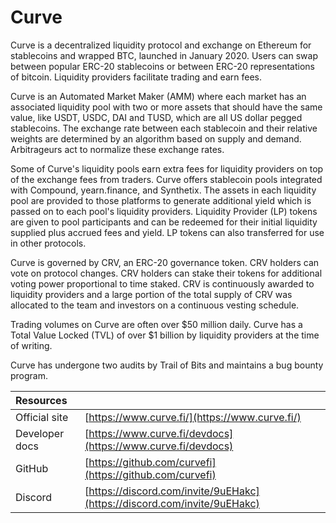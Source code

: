 # Curve

Curve is a decentralized liquidity protocol and exchange on Ethereum for stablecoins and wrapped BTC, launched in January 2020. Users can swap between popular ERC-20 stablecoins or between ERC-20 representations of bitcoin. Liquidity providers facilitate trading and earn fees.

Curve is an Automated Market Maker \(AMM\) where each market has an associated liquidity pool with two or more assets that should have the same value, like USDT, USDC, DAI and TUSD, which are all US dollar pegged stablecoins. The exchange rate between each stablecoin and their relative weights are determined by an algorithm based on supply and demand. Arbitrageurs act to normalize these exchange rates.

Some of Curve's liquidity pools earn extra fees for liquidity providers on top of the exchange fees from traders. Curve offers stablecoin pools integrated with Compound, yearn.finance, and Synthetix. The assets in each liquidity pool are provided to those platforms to generate additional yield which is passed on to each pool's liquidity providers. Liquidity Provider \(LP\) tokens are given to pool participants and can be redeemed for their initial liquidity supplied plus accrued fees and yield. LP tokens can also transferred for use in other protocols.

Curve is governed by CRV, an ERC-20 governance token. CRV holders can vote on protocol changes. CRV holders can stake their tokens for additional voting power proportional to time staked. CRV is continuously awarded to liquidity providers and a large portion of the total supply of CRV was allocated to the team and investors on a continuous vesting schedule.

Trading volumes on Curve are often over $50 million daily. Curve has a Total Value Locked \(TVL\) of over $1 billion by liquidity providers at the time of writing.

Curve has undergone two audits by Trail of Bits and maintains a bug bounty program.

| Resources      |                                                                          |
|:-------------- |:------------------------------------------------------------------------ |
| Official site  | [https://www.curve.fi/](https://www.curve.fi/)                           |
| Developer docs | [https://www.curve.fi/devdocs](https://www.curve.fi/devdocs)             |
| GitHub         | [https://github.com/curvefi](https://github.com/curvefi)                 |
| Discord        | [https://discord.com/invite/9uEHakc](https://discord.com/invite/9uEHakc) |

